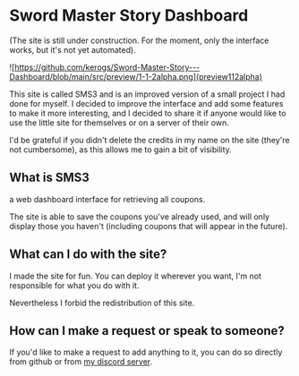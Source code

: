 # Sword Master Story Dashboard

(The site is still under construction. For the moment, only the interface works, but it's not yet automated).

![https://github.com/kerogs/Sword-Master-Story---Dashboard/blob/main/src/preview/1-1-2alpha.png](preview112alpha)

This site is called SMS3 and is an improved version of a small project I had done for myself. I decided to improve the interface and add some features to make it more interesting, and I decided to share it if anyone would like to use the little site for themselves or on a server of their own.

I'd be grateful if you didn't delete the credits in my name on the site (they're not cumbersome), as this allows me to gain a bit of visibility.

## What is SMS3
a web dashboard interface for retrieving all coupons.

The site is able to save the coupons you've already used, and will only display those you haven't (including coupons that will appear in the future).

## What can I do with the site?
I made the site for fun. You can deploy it wherever you want, I'm not responsible for what you do with it.

Nevertheless I forbid the redistribution of this site. 

## How can I make a request or speak to someone?
If you'd like to make a request to add anything to it, you can do so directly from github or from [my discord server](https://discord.gg/2HGYSAjsWy).

